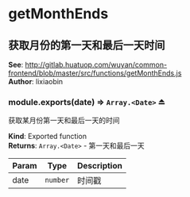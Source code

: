 # getMonthEnds

<a name="module_获取月份的第一天和最后一天时间"></a>

## 获取月份的第一天和最后一天时间
**See**: http://gitlab.huatuop.com/wuyan/common-frontend/blob/master/src/functions/getMonthEnds.js  
**Author**: lixiaobin  
<a name="exp_module_获取月份的第一天和最后一天时间--module.exports"></a>

### module.exports(date) ⇒ <code>Array.&lt;Date&gt;</code> ⏏
获取某月份第一天和最后一天的时间

**Kind**: Exported function  
**Returns**: <code>Array.&lt;Date&gt;</code> - 第一天和最后一天  

| Param | Type | Description |
| --- | --- | --- |
| date | <code>number</code> | 时间戳 |

